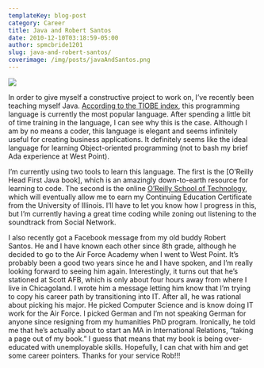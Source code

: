 ```yaml
---
templateKey: blog-post
category: Career
title: Java and Robert Santos
date: 2010-12-10T03:18:59-05:00
author: spmcbride1201
slug: java-and-robert-santos/
coverimage: /img/posts/javaAndSantos.png
---
```


![](/img/posts/javaAndSantos.png)

In order to give myself a constructive project to work on, I’ve recently been teaching myself Java. [According to the TIOBE index](https://www.tiobe.com/index.php/content/paperinfo/tpci/index.html), this programming language is currently the most popular language. After spending a little bit of time training in the language, I can see why this is the case. Although I am by no means a coder, this language is elegant and seems infinitely useful for creating business applications. It definitely seems like the ideal language for learning Object-oriented programming (not to bash my brief Ada experience at West Point).

I’m currently using two tools to learn this language. The first is the [O’Reilly Head First Java book], which is an amazingly down-to-earth resource for learning to code. The second is the online [O’Reilly School of Technology](http://www.oreillyschool.com/), which will eventually allow me to earn my Continuing Education Certificate from the University of Illinois. I’ll have to let you know how I progress in this, but I’m currently having a great time coding while zoning out listening to the soundtrack from Social Network.

I also recently got a Facebook message from my old buddy Robert Santos. He and I have known each other since 8th grade, although he decided to go to the Air Force Academy when I went to West Point. It’s probably been a good two years since he and I have spoken, and I’m really looking forward to seeing him again. Interestingly, it turns out that he’s stationed at Scott AFB, which is only about four hours away from where I live in Chicagoland. I wrote him a message letting him know that I’m trying to copy his career path by transitioning into IT. After all, he was rational about picking his major. He picked Computer Science and is know doing IT work for the Air Force. I picked German and I’m not speaking German for anyone since resigning from my humanities PhD program. Ironically, he told me that he’s actually about to start an MA in International Relations, “taking a page out of my book.” I guess that means that my book is being over-educated with unemployable skills. Hopefully, I can chat with him and get some career pointers. Thanks for your service Rob!!!

